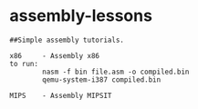 # assembly-lessons

	##Simple assembly tutorials.

	x86 	- Assembly x86
	to run:
			nasm -f bin file.asm -o compiled.bin
			qemu-system-i387 compiled.bin

	MIPS 	- Assembly MIPSIT

